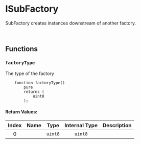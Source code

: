 # ISubFactory

SubFactory creates instances downstream of another factory.

<br />


## Functions

### `factoryType` 

The type of the factory

```solidity
    function factoryType()
        pure
        returns (
            uint8
        );
```



#### Return Values:
| Index | Name | Type | Internal Type | Description |
| :---: | :--: | :--: | :-----------: | :---------- |
| 0 |  | `uint8` | `uint8` |  |


<br />



